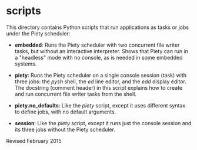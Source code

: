 
scripts
=======

This directory contains Python scripts that run applications as tasks
or jobs under the Piety scheduler:

- **embedded**: Runs the Piety scheduler with two concurrent file writer
   tasks, but without an interactive interpreter.  Shows that Piety
   can run in a "headless" mode with no console, as is needed in some
   embedded systems.

- **piety**: Runs the Piety scheduler on a single console session
    (task) with three jobs: the *pysh* shell, the *ed* line
    editor, and the *edd* display editor.  The docstring (comment header)
    in this script explains how to create and run concurrent file 
    writer tasks from the shell.

- **piety.no_defaults**: Like the *piety* script, except it uses different
   syntax to define jobs, with no default arguments.

- **session**: Like the *piety* script, except it runs just the console
    session and its three jobs without the Piety scheduler.  

Revised February 2015
